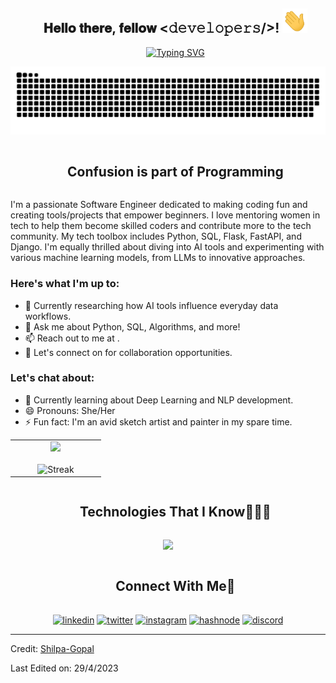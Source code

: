 
<!--horizontal divider(gradiant)-->
<!-- <img src="https://user-images.githubusercontent.com/73097560/115834477-dbab4500-a447-11eb-908a-139a6edaec5c.gif"> -->

<!--h1 without bottom border-->
<div id="user-content-toc">
  <ul align="center">
    <h2> 𝐇𝐞𝐥𝐥𝐨 𝐭𝐡𝐞𝐫𝐞, 𝐟𝐞𝐥𝐥𝐨𝐰 <𝚍𝚎𝚟𝚎𝚕𝚘𝚙𝚎𝚛𝚜/>! <img src="https://github.com/ABSphreak/ABSphreak/blob/master/gifs/Hi.gif" width="40px"></h2>
    <p align="center">

      
<!--       <a href="https://git.io/typing-svg"><img src="https://readme-typing-svg.herokuapp.com?font=Bungee+Spice&size=30&duration=4000&pause=100&multiline=true&random=false&width=650&lines=I'm+Shilpa+G.+Welcome+to+my+profile!" alt="Typing SVG" /></a> -->
<a href="https://git.io/typing-svg"><img src="https://readme-typing-svg.herokuapp.com?font=Courier+New&size=30&duration=4000&pause=100&multiline=true&color=000000&background=FFFFFF00&width=650&lines=I'm+Shilpa+G.+Welcome+to+My+Profile!" alt="Typing SVG" /></a>
  </p>
  </ul>
</div>


<!--- snake -->
<div align="center">
  <img  src="resources/grid-snake.svg"
       alt="snake" /></a>
</div>


<!--h2 without bottom border-->
<div id="user-content-toc">
  <ul align="center">
    <summary><h2 style="display: inline-block">Confusion is part of Programming</h2></summary>
  </ul>
</div>


<!--Intro start-->

I'm a passionate Software Engineer dedicated to making coding fun and creating tools/projects that empower beginners. I love mentoring women in tech to help them become skilled coders and contribute more to the tech community. My tech toolbox includes Python, SQL, Flask, FastAPI, and Django. I'm equally thrilled about diving into AI tools and experimenting with various machine learning models, from LLMs to innovative approaches.


### Here's what I'm up to:
- 🌱 Currently researching how AI tools influence everyday data workflows.
- 💬 Ask me about Python, SQL, Algorithms, and more!
- 📫 Reach out to me at .
- 💼 Let's connect on for collaboration opportunities.

### Let's chat about:
- 🙌 Currently learning about Deep Learning and NLP development.
- 😄 Pronouns: She/Her
- ⚡ Fun fact: I'm an avid sketch artist and painter in my spare time.
  
<!--Intro end-->



<!--- Stats & Trophies (start) -->
<p align="center">
  <!--- Stats (start) -->
  <table align="center">
    <tr border="none">
      <td width="50%" align="center">
        <img src="https://github-readme-stats.vercel.app/api?username=Shilpa-Gopal&theme=dark&show_icons=true&count_private=true" /> 
        <br><br>
        <img title="🔥 Get streak stats for your profile at git.io/streak-stats" alt="Streak" src="https://github-readme-streak-stats.herokuapp.com/?user=Shilpa-Gopal&theme=dark&hide_border=false" /> 
      </td>
<!--        <td width="50%" align="center"> -->
<!--         <img src="https://github-readme-stats.anuraghazra1.vercel.app/api/top-langs/?username=Shilpa-Gopal&theme=dark&hide_border=false&langs_count=10" /> -->
      </td> 
    </tr>
  </table>
  <!--- Stats (end) -->


<!--- Stats & Trophies (end) -->



<!--h1 without bottom border-->
<div id="user-content-toc">
  <ul align="center">
    <summary><h2 style="display: inline-block">Technologies That I Know👨🏻‍💻</h2></summary>
  </ul>
</div>
<!--tech stack icons-->
<!-- <p align="center">
  <a href="https://skillicons.dev">
    <img src="https://skillicons.dev/icons?i=py,git,aws,css,discord,docker,postgres,dynamodb,express,figma,firebase,redis,github,html,js,linux,md,nginx,mongodb,postman,py,ts,vscode,kubernetes&perline=14" />
  </a>
</p> -->

<!-- Skills & Tools Icons (start) -->
<p align="center">
  <a href="https://skillicons.dev">
<img src="https://skillicons.dev/icons?i=py,r,sqlite,js,html,css,aws,git,docker,postgres,dynamodb,figma,firebase,redis,github,linux,md,nginx,mongodb,postman,ansible,anaconda,bash,cpp,django,eclipse,fastapi,flask,gherkin,idea,ai,jenkins,kafka,matlab,mysql,opencv,powershell,pytorch,sublime,tensorflow,ubuntu,visualstudio,vscode,bitbucket,sublime,vim,pycharm,eclipse,kubernetes&perline=14" />

  </a>
</p>
<!-- Skills & Tools Icons (end) -->



<!-- Connect with me -->
<!--h2 without bottom border-->
<div id="user-content-toc">
  <ul align="center">
    <summary><h2 style="display: inline-block">Connect With Me🤝</h2></summary>
  </ul>
</div>


<!--icons and links-->
<p align="center">
<a href="" target="blank"><img align="center" src="https://user-images.githubusercontent.com/88904952/234979284-68c11d7f-1acc-4f0c-ac78-044e1037d7b0.png" alt="linkedin" height="50" width="50" /></a>
<a href="" target="blank"><img align="center" src="https://user-images.githubusercontent.com/88904952/234980676-61bfb021-ecc8-48f7-88e6-34c1b06c4a58.png" alt="twitter" height="50" width="50" /></a> 
<a href="" target="blank"><img align="center" src="https://user-images.githubusercontent.com/88904952/234981169-2dd1e58f-4b7e-468c-8213-034ba62156c3.png" alt="instagram" height="50" width="50" /></a>
<a href="" target="blank"><img align="center" src="https://user-images.githubusercontent.com/88904952/234982196-562aea17-5532-4550-8c08-1c7cb994a541.png" alt="hashnode" height="50" width="50" /></a>
<a href="" target="blank"><img align="center" src="https://user-images.githubusercontent.com/88904952/234982627-019fd336-6248-453c-9b05-97c13fd1d207.png" alt="discord" height="50" width="50" /></a>
  
</p>


<!--profile visit count-->
<div align="center">
  
<!-- [![](https://visitcount.itsvg.in/api?id=Shilpa-Gopal&icon=3&color=6)](https://visitcount.itsvg.in) -->
  
</div>



<!--horizontal divider(gradiant)-->
<!-- <img src="https://user-images.githubusercontent.com/73097560/115834477-dbab4500-a447-11eb-908a-139a6edaec5c.gif"> -->

----------------------------------------------------------------------
Credit: [Shilpa-Gopal](https://github.com/Shilpa-Gopal)

Last Edited on: 29/4/2023
